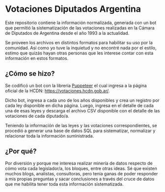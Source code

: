 # Votaciones Diputados Argentina

Este repositorio contiene la información normalizada, generada con un bot que permitió la sistematización de las votaciones realizadas en la Cámara de Diputados de Argentina desde el año 1993 a la actualidad.

Se proveen los archivos en distintos formatos para habilitar su uso por la comunidad. Así como yo tuve la inquietud y no encontré nada por el estilo, estimo que quizás hayan otras personas que les interese contar con esta información en estos formatos.

## ¿Cómo se hizo?

Se codificó un bot con la librería [Puppeteer](https://pptr.dev/) el cual ingresa a la página oficial de la HCDN: https://votaciones.hcdn.gob.ar/.

Dicho bot, ingresa a cada uno de los años disponibles y crea un registro por cada ley disponible en dicha página. Luego, ingresa en el detalle de cada una de esas leyes y descarga el archivo CSV disponible con el detalle de las votaciones de cada diputado/a.

Teniendo la información de las leyes y las votaciones correspondientes, se procedió a generar una base de datos SQL para sistematizar, normalizar y relacionar toda la información suministrada.

## ¿Por qué?

Por diversión y porque me interesa realizar minería de datos respecto de cómo vota cada legislador/a, los bloques, entre otras ideas. Sé que existen muchos blogs, analistas, consultoras, pero tenía ganas de poder responder a mis propias preguntas y sacar conclusiones a través del cruce de datos que me habilita tener toda esta información sistematizada.
